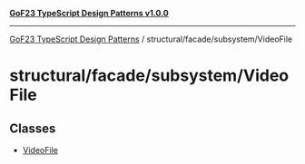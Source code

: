 [**GoF23 TypeScript Design Patterns v1.0.0**](../../../../README.md)

***

[GoF23 TypeScript Design Patterns](../../../../README.md) / structural/facade/subsystem/VideoFile

# structural/facade/subsystem/VideoFile

## Classes

- [VideoFile](classes/VideoFile.md)
